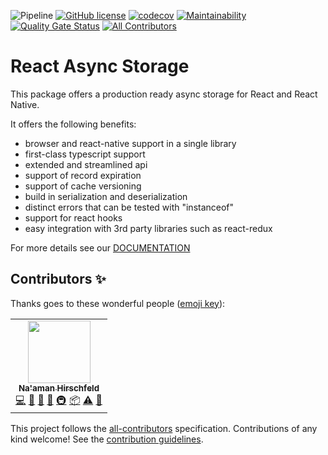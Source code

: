 ![Pipeline](https://github.com/Goldziher/rn-async-storage-cache-wrapper/workflows/CI/badge.svg?branch=master) [![GitHub license](https://img.shields.io/github/license/Goldziher/r-cache?logo=MIT)](https://github.com/Goldziher/r-cache)
[![codecov](https://codecov.io/gh/react-async-storage/react-async-storage/branch/master/graph/badge.svg?token=1L6MQ9Y6UG)](https://codecov.io/gh/react-async-storage/react-async-storage)
[![Maintainability](https://api.codeclimate.com/v1/badges/49d80210258890952280/maintainability)](https://codeclimate.com/github/react-async-storage/react-async-storage/maintainability)
[![Quality Gate Status](https://sonarcloud.io/api/project_badges/measure?project=react-async-storage_react-async-storage&metric=alert_status)](https://sonarcloud.io/dashboard?id=react-async-storage_react-async-storage)
[![All Contributors](https://img.shields.io/badge/all_contributors-1-blue)](#contributors-)

# React Async Storage

This package offers a production ready async storage for React and React Native.

It offers the following benefits:

-   browser and react-native support in a single library
-   first-class typescript support
-   extended and streamlined api
-   support of record expiration
-   support of cache versioning
-   build in serialization and deserialization
-   distinct errors that can be tested with "instanceof"
-   support for react hooks
-   easy integration with 3rd party libraries such as react-redux

For more details see our [DOCUMENTATION](https://react-async-storage.github.io/)

## Contributors ✨

Thanks goes to these wonderful people ([emoji key](https://allcontributors.org/docs/en/emoji-key)):

<!-- ALL-CONTRIBUTORS-LIST:START - Do not remove or modify this section -->
<!-- prettier-ignore-start -->
<!-- markdownlint-disable -->
<table>
  <tr>
    <td align="center"><a href="https://github.com/Goldziher"><img src="https://avatars1.githubusercontent.com/u/30733348?v=4?s=100" width="100px;" alt=""/><br /><sub><b>Na'aman Hirschfeld</b></sub></a><br /><a href="https://github.com/React Async Storage/react-async-storage/commits?author=Goldziher" title="Code">💻</a> <a href="#design-Goldziher" title="Design">🎨</a> <a href="https://github.com/React Async Storage/react-async-storage/commits?author=Goldziher" title="Documentation">📖</a> <a href="#ideas-Goldziher" title="Ideas, Planning, & Feedback">🤔</a> <a href="#infra-Goldziher" title="Infrastructure (Hosting, Build-Tools, etc)">🚇</a> <a href="#platform-Goldziher" title="Packaging/porting to new platform">📦</a> <a href="https://github.com/React Async Storage/react-async-storage/commits?author=Goldziher" title="Tests">⚠️</a> <a href="#tool-Goldziher" title="Tools">🔧</a></td>
  </tr>
</table>

<!-- markdownlint-restore -->
<!-- prettier-ignore-end -->

<!-- ALL-CONTRIBUTORS-LIST:END -->

This project follows the [all-contributors](https://github.com/all-contributors/all-contributors) specification. Contributions of any kind welcome! See the [contribution guidelines](CONTRIBUTING.md).
